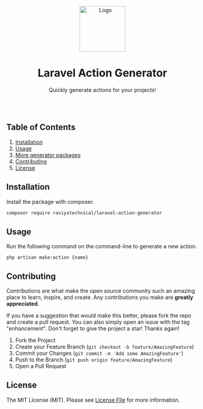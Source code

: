 <br />
<div align="center">
<img src="https://www.rajtechnologies.com/ui/images/raj-technologies-logo-top-panel.jpg" alt="Logo" width=120>  
<h1 align="center">Laravel Action Generator</h1>

  <p align="center">
    Quickly generate actions for your projects!
  </p>
<br><br>
</div>

## Table of Contents
  <ol>
    <li><a href="#installation">Installation</a></li>
    <li>
      <a href="#usage">Usage</a>
    </li>
    <li><a href="#more-generator-packages">More generator packages</a></li>
    <li><a href="#contributing">Contributing</a></li>
    <li><a href="#license">License</a></li>
  </ol>

## Installation
Install the package with composer.
```bash
composer require raviyatechnical/laravel-action-generator
```

## Usage
Run the following command on the command-line to generate a new action.
```
php artisan make:action {name}
```

## Contributing
Contributions are what make the open source community such an amazing place to learn, inspire, and create. Any contributions you make are **greatly appreciated**.

If you have a suggestion that would make this better, please fork the repo and create a pull request. You can also simply open an issue with the tag "enhancement".
Don't forget to give the project a star! Thanks again!

1. Fork the Project
2. Create your Feature Branch (`git checkout -b feature/AmazingFeature`)
3. Commit your Changes (`git commit -m 'Add some AmazingFeature'`)
4. Push to the Branch (`git push origin feature/AmazingFeature`)
5. Open a Pull Request

## License

The MIT License (MIT). Please see [License File](LICENSE.md) for more information.
